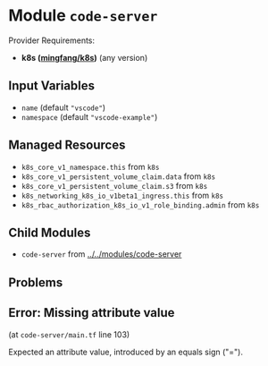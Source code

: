 
# Module `code-server`

Provider Requirements:
* **k8s ([mingfang/k8s](https://registry.terraform.io/providers/mingfang/k8s/latest))** (any version)

## Input Variables
* `name` (default `"vscode"`)
* `namespace` (default `"vscode-example"`)

## Managed Resources
* `k8s_core_v1_namespace.this` from `k8s`
* `k8s_core_v1_persistent_volume_claim.data` from `k8s`
* `k8s_core_v1_persistent_volume_claim.s3` from `k8s`
* `k8s_networking_k8s_io_v1beta1_ingress.this` from `k8s`
* `k8s_rbac_authorization_k8s_io_v1_role_binding.admin` from `k8s`

## Child Modules
* `code-server` from [../../modules/code-server](../../modules/code-server)

## Problems

## Error: Missing attribute value

(at `code-server/main.tf` line 103)

Expected an attribute value, introduced by an equals sign ("=").

